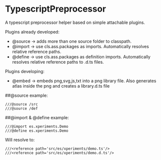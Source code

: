 TypescriptPreprocessor
======================

A typescript preprocessor helper based on simple attachable plugins.

Plugins already developed:
* @source -> adds more than one source folder to classpath.
* @import -> use cls.ass.packages as imports. Automatically resolves relative reference paths.
* @define -> use cls.ass.packages as definition imports. Automatically resolves relative reference paths to .d.ts files.

Plugins developing:
* @embed -> embeds png,svg,js,txt into a png library file. Also generates atlas inside the png and creates a library.d.ts file

##@source example:
```
///@source /src
///@source /def
```

##@import & @define example:
```
///@import es.xperiments.Demo
///@define es.xperiments.Demo
```
Will resolve to:
```
///<reference path='src/es/xperiments/demo.ts'/>
///<reference path='src/es/xperiments/demo.d.ts'/>
```

